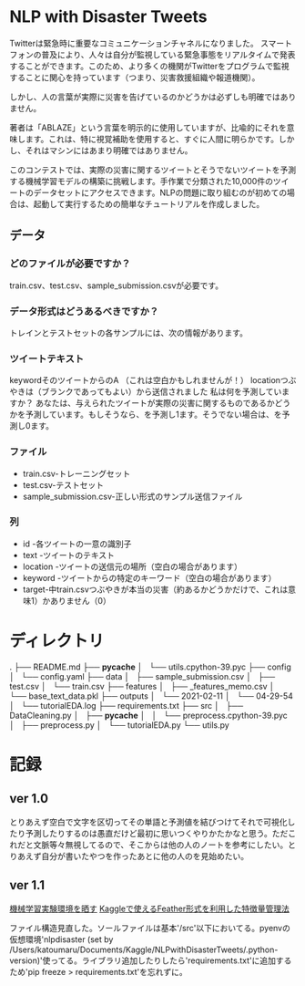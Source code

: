 # NLP with Disaster Tweets 
Twitterは緊急時に重要なコミュニケーションチャネルになりました。
スマートフォンの普及により、人々は自分が監視している緊急事態をリアルタイムで発表することができます。このため、より多くの機関がTwitterをプログラムで監視することに関心を持っています（つまり、災害救援組織や報道機関）。

しかし、人の言葉が実際に災害を告げているのかどうかは必ずしも明確ではありません。

著者は「ABLAZE」という言葉を明示的に使用していますが、比喩的にそれを意味します。これは、特に視覚補助を使用すると、すぐに人間に明らかです。しかし、それはマシンにはあまり明確ではありません。

このコンテストでは、実際の災害に関するツイートとそうでないツイートを予測する機械学習モデルの構築に挑戦します。手作業で分類された10,000件のツイートのデータセットにアクセスできます。NLPの問題に取り組むのが初めての場合は、起動して実行するための簡単なチュートリアルを作成しました。

## データ
### どのファイルが必要ですか？
train.csv、test.csv、sample_submission.csvが必要です。

### データ形式はどうあるべきですか？
トレインとテストセットの各サンプルには、次の情報があります。

### ツイートテキスト
keywordそのツイートからのA （これは空白かもしれませんが！）
locationつぶやきは（ブランクであってもよい）から送信されました
私は何を予測していますか？
あなたは、与えられたツイートが実際の災害に関するものであるかどうかを予測しています。もしそうなら、を予測し1ます。そうでない場合は、を予測し0ます。

### ファイル
* train.csv-トレーニングセット
* test.csv-テストセット
* sample_submission.csv-正しい形式のサンプル送信ファイル

### 列
* id -各ツイートの一意の識別子
* text -ツイートのテキスト
* location -ツイートの送信元の場所（空白の場合があります）
* keyword -ツイートからの特定のキーワード（空白の場合があります）
* target-中train.csvつぶやきが本当の災害（約あるかどうかだけで、これは意味1）かありません（0）

# ディレクトリ
.
├── README.md
├── __pycache__
│   └── utils.cpython-39.pyc
├── config
│   └── config.yaml
├── data
│   ├── sample_submission.csv
│   ├── test.csv
│   └── train.csv
├── features
│   ├── _features_memo.csv
│   └── base_text_data.pkl
├── outputs
│   └── 2021-02-11
│       └── 04-29-54
│           └── tutorialEDA.log
├── requirements.txt
├── src
│   ├── DataCleaning.py
│   ├── __pycache__
│   │   └── preprocess.cpython-39.pyc
│   ├── preprocess.py
│   └── tutorialEDA.py
└── utils.py

# 記録

## ver 1.0
とりあえず空白で文字を区切ってその単語と予測値を結びつけてそれで可視化したり予測したりするのは愚直だけど最初に思いつくやりかたかなと思う。ただこれだと文脈等々無視してるので、そこからは他の人のノートを参考にしたい。とりあえず自分が書いたやつを作ったあとに他の人のを見始めたい。

## ver 1.1
[機械学習実験環境を晒す](https://qiita.com/chizuchizu/items/8261bb831b2eebf1a6af#git%E9%96%A2%E4%BF%82)
[Kaggleで使えるFeather形式を利用した特徴量管理法](https://amalog.hateblo.jp/entry/kaggle-feature-management)

ファイル構造見直した。ソールファイルは基本'/src'以下においてる。pyenvの仮想環境'nlpdisaster (set by /Users/katoumaru/Documents/Kaggle/NLPwithDisasterTweets/.python-version)'使ってる。ライブラリ追加したりしたら'requirements.txt'に追加するため'pip freeze > requirements.txt'を忘れずに。